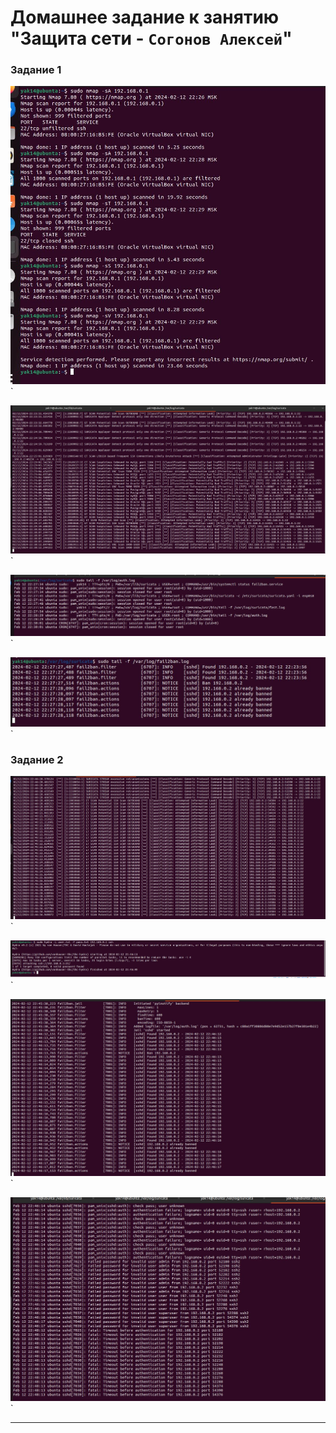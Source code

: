 # Домашнее задание к занятию "Защита сети - `Согонов Алексей`"

### Задание 1

![Название скриншота 1](https://github.com/SogonovAN/NP-hw/blob/main/0.1.JPG)`

![Название скриншота 1](https://github.com/SogonovAN/NP-hw/blob/main/0.1.1.JPG)`

![Название скриншота 1](https://github.com/SogonovAN/NP-hw/blob/main/0.1.1.1.JPG)`

![Название скриншота 1](https://github.com/SogonovAN/NP-hw/blob/main/0.1.1.1.1.JPG)`

### Задание 2

![Название скриншота 1](https://github.com/SogonovAN/NP-hw/blob/main/3.4.JPG)`

![Название скриншота 1](https://github.com/SogonovAN/NP-hw/blob/main/3.1.JPG)`

![Название скриншота 1](https://github.com/SogonovAN/NP-hw/blob/main/3.2.JPG)`

![Название скриншота 1](https://github.com/SogonovAN/NP-hw/blob/main/3.3.JPG)`

---


